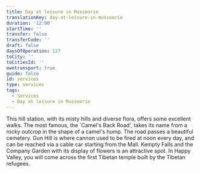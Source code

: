 ```yaml
---
title: Day at leisure in Mussoorie
translationKey: day-at-leisure-in-mussoorie
duration: '12:00'
startTime: ''
transfer: false
transferCode: ''
draft: false
daysOfOperation: 127
toCity: ''
toCitiesId: ''
owntransport: true
guide: false
id: services
type: services
tags:
  - Services
  - Day at leisure in Mussoorie
---
```

This hill station, with its misty hills and diverse flora, offers some excellent walks. The most famous, the `Camel's Back Road', takes its name from a rocky outcrop in the shape of a camel's hump. The road passes a beautiful cemetery.    Gun Hill is where cannon used to be fired at noon every day, and can be reached via a cable car starting from the Mall. Kempty Falls and the Company Garden with its display of flowers is an attractive spot. In Happy Valley, you will come across the first Tibetan temple built by the Tibetan refugees.